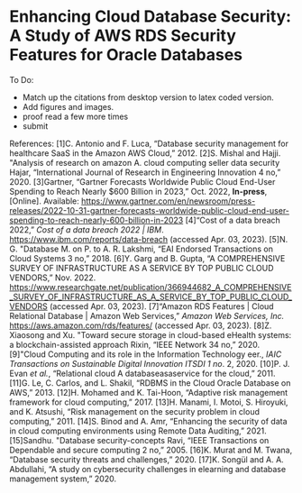 # Enhancing Cloud Database Security: A Study of AWS RDS Security Features for Oracle Databases

To Do:
  - Match up the citations from desktop version to latex coded version.
  - Add figures and images.  
  - proof read a few more times
  - submit


References:
[1]C. Antonio and F. Luca, “Database security management for healthcare SaaS in the Amazon AWS Cloud,” 2012.
[2]S. Mishal and Hajji. "Analysis of research on amazon A. cloud computing seller data security Hajar, “International Journal of Research in Engineering Innovation 4 no,” 2020.
[3]Gartner, “Gartner Forecasts Worldwide Public Cloud End-User Spending to Reach Nearly $600 Billion in 2023,” Oct. 2022, **In-press**, [Online]. Available: https://www.gartner.com/en/newsroom/press-releases/2022-10-31-gartner-forecasts-worldwide-public-cloud-end-user-spending-to-reach-nearly-600-billion-in-2023
[4]“Cost of a data breach 2022,” *Cost of a data breach 2022 | IBM*. https://www.ibm.com/reports/data-breach (accessed Apr. 03, 2023).
[5]N. G. "Database M. on P. to A. R. Lakshmi, “EAI Endorsed Transactions on Cloud Systems 3 no,” 2018.
[6]Y. Garg and B. Gupta, “A COMPREHENSIVE SURVEY OF INFRASTRUCTURE AS A SERVICE BY TOP PUBLIC CLOUD VENDORS,” Nov. 2022. https://www.researchgate.net/publication/366944682_A_COMPREHENSIVE_SURVEY_OF_INFRASTRUCTURE_AS_A_SERVICE_BY_TOP_PUBLIC_CLOUD_VENDORS (accessed Apr. 03, 2023).
[7]“Amazon RDS Features | Cloud Relational Database | Amazon Web Services,” *Amazon Web Services, Inc.* https://aws.amazon.com/rds/features/ (accessed Apr. 03, 2023).
[8]Z. Xiaosong and Xu. "Toward secure storage in cloud-based eHealth systems: a blockchain-assisted approach Rixin, “IEEE Network 34 no,” 2020.
[9]"Cloud Computing and its role in the Information Technology eer., *IAIC Transactions on Sustainable Digital Innovation ITSDI 1 no*. 2, 2020.
[10]P. J. Evan *et al.*, “Relational cloud A databaseasaservice for the cloud,” 2011.
[11]G. Le, C. Carlos, and L. Shakil, “RDBMS in the Cloud Oracle Database on AWS,” 2013.
[12]H. Mohamed and K. Tai-Hoon, “Adaptive risk management framework for cloud computing,” 2017.
[13]H. Manami, I. Motoi, S. Hiroyuki, and K. Atsushi, “Risk management on the security problem in cloud computing,” 2011.
[14]S. Binod and A. Amr, “Enhancing the security of data in cloud computing environments using Remote Data Auditing,” 2021.
[15]Sandhu. "Database security-concepts Ravi, “IEEE Transactions on Dependable and secure computing 2 no,” 2005.
[16]K. Murat and M. Twana, “Database security threats and challenges,” 2020.
[17]K. Songül and A. A. Abdullahi, “A study on cybersecurity challenges in elearning and database management system,” 2020.
